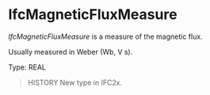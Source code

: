 # IfcMagneticFluxMeasure

_IfcMagneticFluxMeasure_ is a measure of the magnetic flux.<!-- end of definition -->

Usually measured in Weber (Wb, V s).

Type: REAL

> HISTORY  New type in IFC2x.
